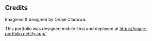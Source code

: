 ## Credits

Imagined & designed by Onaje Oladuwa.

This portfolio was designed mobile-first and deployed at https://onaje-portfolio.netlify.app/.
